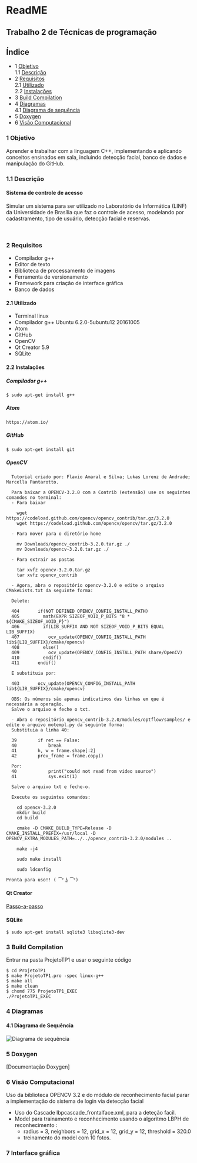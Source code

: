 # ReadME

## Trabalho 2 de Técnicas de programação


## Índice
   * 1 [Objetivo](#1-objetivo)<br />
   <t>1.1 [Descrição](#11-descrição)<br />
   * 2 [Requisitos](#2-requisitos)<br />
   <t>2.1 [Utilizado](#21-utilizado)<br />
   <t>2.2 [Instalações](#22-instalações)<br />
   * 3 [Build Compilation](#3-build-compilation)<br />
   * 4 [Diagramas](#4-diagramas)<br />
   <t> 4.1 [Diagrama de sequência](#41-diagrama-de-sequência)
   * 5 [Doxygen](#5-doxygen)
   * 6 [Visão Computacional](#6-visão-computacional)

### 1 Objetivo
 <p>
 Aprender e trabalhar com a linguagem C++, implementando e aplicando conceitos ensinados em sala, incluindo detecção facial, banco de dados e manipulação do GitHub.
 </p>

### 1.1 Descrição
#### Sistema de controle de acesso
<p>
Simular um sistema para ser utilizado no Laboratório de Informática (LINF) da Universidade de Brasília que faz o controle de acesso, modelando por cadastramento, tipo de usuário, detecção facial e reservas.
</p><br />

### 2 Requisitos

 * Compilador g++
 * Editor de texto
 * Biblioteca de processamento de imagens
 * Ferramenta de versionamento
 * Framework para criação de interface gráfica
 * Banco de dados

 #### 2.1 Utilizado

 * Terminal linux
 * Compilador g++ Ubuntu 6.2.0-5ubuntu12 20161005
 * Atom
 * GitHub
 * OpenCV
 * Qt Creator 5.9
 * SQLite

 #### 2.2 Instalações

 ##### Compilador g++

```
$ sudo apt-get install g++
```

##### Atom

```
https://atom.io/
```

##### GitHub

```
$ sudo apt-get install git
```
##### OpenCV
```
  Tutorial criado por: Flavio Amaral e Silva; Lukas Lorenz de Andrade; Marcella Pantarotto.

  Para baixar a OPENCV-3.2.0 com a Contrib (extensão) use os seguintes comandos no terminal:
  - Para baixar

  	wget https://codeload.github.com/opencv/opencv_contrib/tar.gz/3.2.0
  	wget https://codeload.github.com/opencv/opencv/tar.gz/3.2.0

  - Para mover para o diretório home

  	mv Downloads/opencv_contrib-3.2.0.tar.gz ./
  	mv Downloads/opencv-3.2.0.tar.gz ./

  - Para extrair as pastas

  	tar xvfz opencv-3.2.0.tar.gz
  	tar xvfz opencv_contrib

  - Agora, abra o repositório opencv-3.2.0 e edite o arquivo CMakeLists.txt da seguinte forma:

  Delete:

  404	    if(NOT DEFINED OPENCV_CONFIG_INSTALL_PATH)		
  405	      math(EXPR SIZEOF_VOID_P_BITS "8 * ${CMAKE_SIZEOF_VOID_P}")
  406	      if(LIB_SUFFIX AND NOT SIZEOF_VOID_P_BITS EQUAL LIB_SUFFIX)
  407	        ocv_update(OPENCV_CONFIG_INSTALL_PATH lib${LIB_SUFFIX}/cmake/opencv)
  408	      else()
  409	        ocv_update(OPENCV_CONFIG_INSTALL_PATH share/OpenCV)
  410	      endif()
  411	    endif()

  E substituia por:

  403	    ocv_update(OPENCV_CONFIG_INSTALL_PATH lib${LIB_SUFFIX}/cmake/opencv)

  OBS: Os números são apenas indicativos das linhas em que é necessária a operação.
  Salve o arquivo e feche o txt.

  - Abra o repositório opencv_contrib-3.2.0/modules/optflow/samples/ e edite o arquivo motempl.py da seguinte forma:
  Substituia a linha 40:

  39	    if ret == False:
  40	        break
  41	    h, w = frame.shape[:2]
  42	    prev_frame = frame.copy()

  Por:
  40	        print("could not read from video source")
  41	        sys.exit(1)

  Salve o arquivo txt e feche-o.

  Execute os seguintes comandos:

	cd opencv-3.2.0
	mkdir build
	cd build

	cmake -D CMAKE_BUILD_TYPE=Release -D CMAKE_INSTALL_PREFIX=/usr/local -D OPENCV_EXTRA_MODULES_PATH=../../opencv_contrib-3.2.0/modules ..

	make -j4

	sudo make install

	sudo ldconfig

Pronta para uso!! ( ͡° ͜ʖ ͡°)
```
#### Qt Creator

[Passo-a-passo](https://wiki.qt.io/Install_Qt_5_on_Ubuntu)

#### SQLite

```
$ sudo apt-get install sqlite3 libsqlite3-dev
```

### 3 Build Compilation
Entrar na pasta ProjetoTP1 e usar o seguinte código
```
$ cd ProjetoTP1
$ make ProjetoTP1.pro -spec linux-g++
$ make all
$ make clean
$ chomd 775 ProjetoTP1_EXEC
./ProjetoTP1_EXEC
```

### 4 Diagramas

#### 4.1 Diagrama de Sequência
![Diagrama de sequência](https://github.com/Marcos-/TP1-trabalho2/assets/indice.png)



### 5 Doxygen

[Documentação Doxygen]


### 6 Visão Computacional

Uso da biblioteca OPENCV 3.2 e do módulo de reconhecimento facial parar a implementação do sistema de login via detecção facial
- Uso do Cascade lbpcascade_frontalface.xml, para a deteção facil.
- Model para trainamento e reconhecimento usando o algoritmo LBPH de reconhecimento :
  - radius = 3, neighbors = 12, grid_x = 12, grid_y = 12, threshold = 320.0
  - treinamento do model com 10 fotos.

### 7 Interface gráfica
